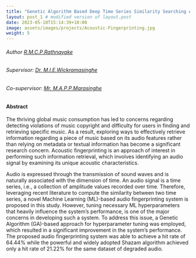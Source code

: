 ```yaml
---
title: "Genetic Algorithm Based Deep Time Series Similarity Searching Approach for Acoustic Fingerprinting"
layout: post_1 # modified version of layout.post
date: 2023-05-10T15:14:39+10:00
image: assets/images/projects/Acoustic-Fingerprinting.jpg
weight: 5
---
```


###### Author [R.M.C.P.Rathnayake](/author/RMCPRathnayake.html)

###### Supervisor: [Dr. M.I.E.Wickramasinghe](/team/dr-manju/index.html)
###### Co-supervisor: [ Mr. M.A.P.P.Marasinghe](/team/pasindu-marasinghe/index.html)

#### Abstract
The thriving global music consumption has led to concerns regarding detecting
violations of music copyright and difficulty for users in finding and retrieving
specific music. As a result, exploring ways to effectively retrieve information
regarding a piece of music based on its audio features rather than relying on
metadata or textual information has become a significant research concern.
Acoustic fingerprinting is an approach of interest in performing such information
retrieval, which involves identifying an audio signal by examining its unique
acoustic characteristics.

Audio is expressed through the transmission of sound waves and is naturally
associated with the dimension of time. An audio signal is a time series, i.e.,
a collection of amplitude values recorded over time. Therefore, leveraging
recent literature to compute the similarity between two time series, a novel
Machine Learning (ML)-based audio fingerprinting system is proposed in this
study. However, tuning necessary ML hyperparameters that heavily influence the
system’s performance, is one of the major concerns in developing such a system. To
address this issue, a Genetic Algorithm (GA)-based approach for hyperparameter
tuning was employed, which resulted in a significant improvement in the system’s
performance. The proposed audio fingerprinting system was able to achieve a hit
rate of 64.44% while the powerful and widely adopted Shazam algorithm achieved
only a hit rate of 21.22% for the same dataset of degraded audio.
